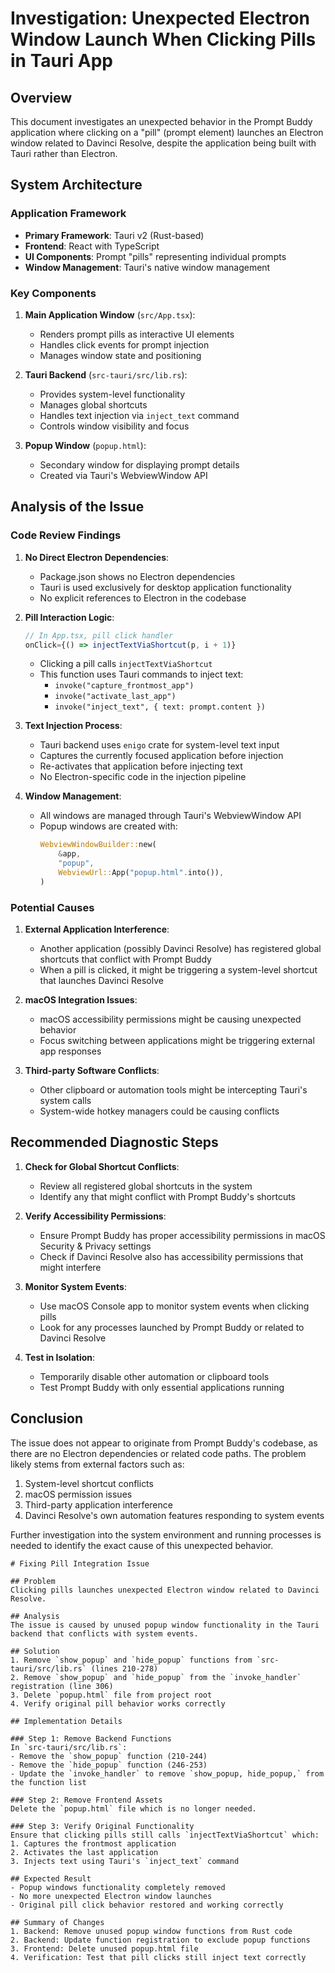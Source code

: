 # Investigation: Unexpected Electron Window Launch When Clicking Pills in Tauri App

## Overview

This document investigates an unexpected behavior in the Prompt Buddy application where clicking on a "pill" (prompt element) launches an Electron window related to Davinci Resolve, despite the application being built with Tauri rather than Electron.

## System Architecture

### Application Framework
- **Primary Framework**: Tauri v2 (Rust-based)
- **Frontend**: React with TypeScript
- **UI Components**: Prompt "pills" representing individual prompts
- **Window Management**: Tauri's native window management

### Key Components
1. **Main Application Window** (`src/App.tsx`):
   - Renders prompt pills as interactive UI elements
   - Handles click events for prompt injection
   - Manages window state and positioning

2. **Tauri Backend** (`src-tauri/src/lib.rs`):
   - Provides system-level functionality
   - Manages global shortcuts
   - Handles text injection via `inject_text` command
   - Controls window visibility and focus

3. **Popup Window** (`popup.html`):
   - Secondary window for displaying prompt details
   - Created via Tauri's WebviewWindow API

## Analysis of the Issue

### Code Review Findings

1. **No Direct Electron Dependencies**:
   - Package.json shows no Electron dependencies
   - Tauri is used exclusively for desktop application functionality
   - No explicit references to Electron in the codebase

2. **Pill Interaction Logic**:
   ```typescript
   // In App.tsx, pill click handler
   onClick={() => injectTextViaShortcut(p, i + 1)}
   ```
   - Clicking a pill calls `injectTextViaShortcut`
   - This function uses Tauri commands to inject text:
     - `invoke("capture_frontmost_app")`
     - `invoke("activate_last_app")`
     - `invoke("inject_text", { text: prompt.content })`

3. **Text Injection Process**:
   - Tauri backend uses `enigo` crate for system-level text input
   - Captures the currently focused application before injection
   - Re-activates that application before injecting text
   - No Electron-specific code in the injection pipeline

4. **Window Management**:
   - All windows are managed through Tauri's WebviewWindow API
   - Popup windows are created with:
     ```rust
     WebviewWindowBuilder::new(
         &app,
         "popup",
         WebviewUrl::App("popup.html".into()),
     )
     ```

### Potential Causes

1. **External Application Interference**:
   - Another application (possibly Davinci Resolve) has registered global shortcuts that conflict with Prompt Buddy
   - When a pill is clicked, it might be triggering a system-level shortcut that launches Davinci Resolve

2. **macOS Integration Issues**:
   - macOS accessibility permissions might be causing unexpected behavior
   - Focus switching between applications might be triggering external app responses

3. **Third-party Software Conflicts**:
   - Other clipboard or automation tools might be intercepting Tauri's system calls
   - System-wide hotkey managers could be causing conflicts

## Recommended Diagnostic Steps

1. **Check for Global Shortcut Conflicts**:
   - Review all registered global shortcuts in the system
   - Identify any that might conflict with Prompt Buddy's shortcuts

2. **Verify Accessibility Permissions**:
   - Ensure Prompt Buddy has proper accessibility permissions in macOS Security & Privacy settings
   - Check if Davinci Resolve also has accessibility permissions that might interfere

3. **Monitor System Events**:
   - Use macOS Console app to monitor system events when clicking pills
   - Look for any processes launched by Prompt Buddy or related to Davinci Resolve

4. **Test in Isolation**:
   - Temporarily disable other automation or clipboard tools
   - Test Prompt Buddy with only essential applications running

## Conclusion

The issue does not appear to originate from Prompt Buddy's codebase, as there are no Electron dependencies or related code paths. The problem likely stems from external factors such as:

1. System-level shortcut conflicts
2. macOS permission issues
3. Third-party application interference
4. Davinci Resolve's own automation features responding to system events

Further investigation into the system environment and running processes is needed to identify the exact cause of this unexpected behavior.

```
# Fixing Pill Integration Issue

## Problem
Clicking pills launches unexpected Electron window related to Davinci Resolve.

## Analysis
The issue is caused by unused popup window functionality in the Tauri backend that conflicts with system events.

## Solution
1. Remove `show_popup` and `hide_popup` functions from `src-tauri/src/lib.rs` (lines 210-278)
2. Remove `show_popup` and `hide_popup` from the `invoke_handler` registration (line 306)
3. Delete `popup.html` file from project root
4. Verify original pill behavior works correctly

## Implementation Details

### Step 1: Remove Backend Functions
In `src-tauri/src/lib.rs`:
- Remove the `show_popup` function (210-244)
- Remove the `hide_popup` function (246-253)
- Update the `invoke_handler` to remove `show_popup, hide_popup,` from the function list

### Step 2: Remove Frontend Assets
Delete the `popup.html` file which is no longer needed.

### Step 3: Verify Original Functionality
Ensure that clicking pills still calls `injectTextViaShortcut` which:
1. Captures the frontmost application
2. Activates the last application
3. Injects text using Tauri's `inject_text` command

## Expected Result
- Popup windows functionality completely removed
- No more unexpected Electron window launches
- Original pill click behavior restored and working correctly

## Summary of Changes
1. Backend: Remove unused popup window functions from Rust code
2. Backend: Update function registration to exclude popup functions
3. Frontend: Delete unused popup.html file
4. Verification: Test that pill clicks still inject text correctly
